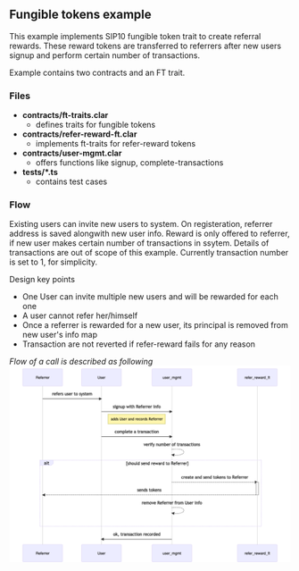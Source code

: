 ## Fungible tokens example 

This example implements SIP10 fungible token trait to create referral rewards. These reward tokens are transferred to referrers after new users signup and perform certain number of transactions.   

Example contains two contracts and an FT trait.  

### Files  

- **contracts/ft-traits.clar** 
    * defines traits for fungible tokens   
- **contracts/refer-reward-ft.clar**
    * implements ft-traits for refer-reward tokens 
- **contracts/user-mgmt.clar**
    * offers functions like signup, complete-transactions 
- **tests/*.ts**
    * contains test cases

### Flow 

Existing users can invite new users to system. On registeration, referrer address is saved alongwith new user info. Reward is only offered to referrer, if new user makes certain number of transactions in ssytem. Details of transactions are out of scope of this example. Currently transaction number is set to 1, for simplicity. 

Design key points 
  * One User can invite multiple new users and will be rewarded for each one
  * A user cannot refer her/himself
  * Once a referrer is rewarded for a new user, its principal is removed from new user's info map
  * Transaction are not reverted if refer-reward fails for any reason

*Flow of a call is described as following*
![Sequence Diagram](diagrams/reward-ft.png)
